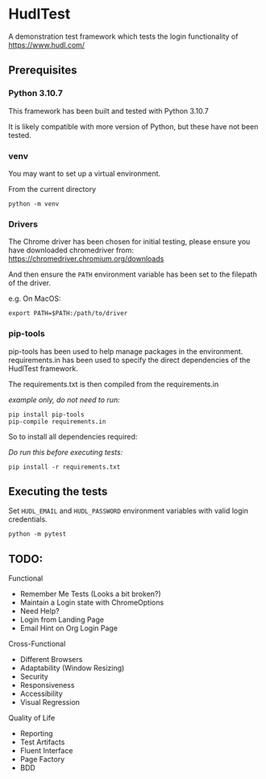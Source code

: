 # HudlTest

A demonstration test framework which tests the login functionality of https://www.hudl.com/

## Prerequisites

### Python 3.10.7

This framework has been built and tested with Python 3.10.7

It is likely compatible with more version of Python, but these have not been tested.

### venv

You may want to set up a virtual environment.

From the current directory 
```
python -m venv
```
### Drivers

The Chrome driver has been chosen for initial testing, please ensure you have downloaded chromedriver from: https://chromedriver.chromium.org/downloads

And then ensure the ```PATH``` environment variable has been set to the filepath of the driver.

e.g. On MacOS:

```
export PATH=$PATH:/path/to/driver
```



### pip-tools

pip-tools has been used to help manage packages in the environment. requirements.in has been used to specify the direct dependencies of the HudlTest framework.

The requirements.txt is then compiled from the requirements.in

*example only, do not need to run:*
```
pip install pip-tools
pip-compile requirements.in
```

So to install all dependencies required:

*Do run this before executing tests:*
```
pip install -r requirements.txt
```

## Executing the tests

Set ```HUDL_EMAIL``` and ```HUDL_PASSWORD``` environment variables with valid login credentials.

```
python -m pytest
```

## TODO:

Functional

* Remember Me Tests (Looks a bit broken?)
* Maintain a Login state with ChromeOptions
* Need Help?
* Login from Landing Page
* Email Hint on Org Login Page

Cross-Functional

* Different Browsers
* Adaptability (Window Resizing)
* Security
* Responsiveness
* Accessibility
* Visual Regression

Quality of Life

* Reporting
* Test Artifacts
* Fluent Interface
* Page Factory
* BDD
